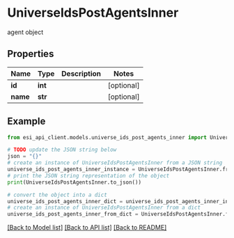 # UniverseIdsPostAgentsInner

agent object

## Properties

Name | Type | Description | Notes
------------ | ------------- | ------------- | -------------
**id** | **int** |  | [optional] 
**name** | **str** |  | [optional] 

## Example

```python
from esi_api_client.models.universe_ids_post_agents_inner import UniverseIdsPostAgentsInner

# TODO update the JSON string below
json = "{}"
# create an instance of UniverseIdsPostAgentsInner from a JSON string
universe_ids_post_agents_inner_instance = UniverseIdsPostAgentsInner.from_json(json)
# print the JSON string representation of the object
print(UniverseIdsPostAgentsInner.to_json())

# convert the object into a dict
universe_ids_post_agents_inner_dict = universe_ids_post_agents_inner_instance.to_dict()
# create an instance of UniverseIdsPostAgentsInner from a dict
universe_ids_post_agents_inner_from_dict = UniverseIdsPostAgentsInner.from_dict(universe_ids_post_agents_inner_dict)
```
[[Back to Model list]](../README.md#documentation-for-models) [[Back to API list]](../README.md#documentation-for-api-endpoints) [[Back to README]](../README.md)


